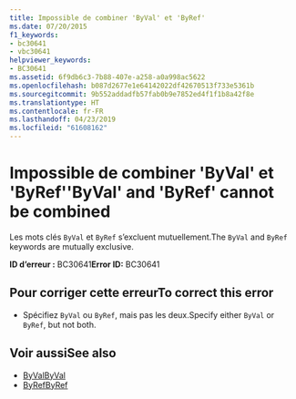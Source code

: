 ```yaml
---
title: Impossible de combiner 'ByVal' et 'ByRef'
ms.date: 07/20/2015
f1_keywords:
- bc30641
- vbc30641
helpviewer_keywords:
- BC30641
ms.assetid: 6f9db6c3-7b88-407e-a258-a0a998ac5622
ms.openlocfilehash: b087d2677e1e64142022df42670513f733e5361b
ms.sourcegitcommit: 9b552addadfb57fab0b9e7852ed4f1f1b8a42f8e
ms.translationtype: HT
ms.contentlocale: fr-FR
ms.lasthandoff: 04/23/2019
ms.locfileid: "61608162"
---
```

# <a name="byval-and-byref-cannot-be-combined"></a><span data-ttu-id="5e091-102">Impossible de combiner 'ByVal' et 'ByRef'</span><span class="sxs-lookup"><span data-stu-id="5e091-102">'ByVal' and 'ByRef' cannot be combined</span></span>
<span data-ttu-id="5e091-103">Les mots clés `ByVal` et `ByRef` s’excluent mutuellement.</span><span class="sxs-lookup"><span data-stu-id="5e091-103">The `ByVal` and `ByRef` keywords are mutually exclusive.</span></span>  
  
 <span data-ttu-id="5e091-104">**ID d’erreur :** BC30641</span><span class="sxs-lookup"><span data-stu-id="5e091-104">**Error ID:** BC30641</span></span>  
  
## <a name="to-correct-this-error"></a><span data-ttu-id="5e091-105">Pour corriger cette erreur</span><span class="sxs-lookup"><span data-stu-id="5e091-105">To correct this error</span></span>  
  
- <span data-ttu-id="5e091-106">Spécifiez `ByVal` ou `ByRef`, mais pas les deux.</span><span class="sxs-lookup"><span data-stu-id="5e091-106">Specify either `ByVal` or `ByRef`, but not both.</span></span>  
  
## <a name="see-also"></a><span data-ttu-id="5e091-107">Voir aussi</span><span class="sxs-lookup"><span data-stu-id="5e091-107">See also</span></span>

- [<span data-ttu-id="5e091-108">ByVal</span><span class="sxs-lookup"><span data-stu-id="5e091-108">ByVal</span></span>](../../visual-basic/language-reference/modifiers/byval.md)
- [<span data-ttu-id="5e091-109">ByRef</span><span class="sxs-lookup"><span data-stu-id="5e091-109">ByRef</span></span>](../../visual-basic/language-reference/modifiers/byref.md)

